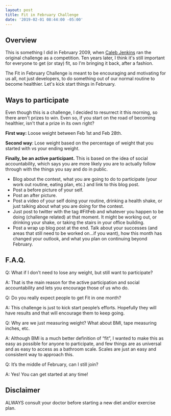 ```yaml
---
layout: post
title: Fit in February Challenge
date: '2019-02-01 08:44:00 -05:00'
---
```


## Overview

This is something I did in February 2009, when [Caleb Jenkins](http://calebjenkins.wordpress.com/2009/01/29/official-rules/) ran	 the original challenge as a competition. Ten years later, I think it's still important for everyone to get (or stay) fit, so I'm bringing it back, after a fashion. 

The Fit in February Challenge is meant to be encouraging and motivating for us all, not just developers, to do something out of our normal routine to become healthier. Let's kick start things in February. 

## Ways to participate

Even though this is a challenge, I decided to resurrect it this morning, so there aren't prizes to win. Even so, if you start on the road of becoming healthier, isn't that a prize in its own right?

**First way:** Loose weight between Feb 1st and Feb 28th.

**Second way**: Lose weight based on the percentage of weight that you started with vs your ending weight.

**Finally, be an active participant.** This is based on the idea of social accountability, which says you are more likely you are to actually follow through with the things you say and do in public.

* Blog about the contest, what you are going to do to participate (your work out routine, eating plan, etc.) and link to this blog post.
* Post a before picture of your self.
* Post an after picture.
* Post a video of your self doing your routine, drinking a health shake, or just talking about what you are doing for the contest.
* Just post to twitter with the tag #FitFeb and whatever you happen to be doing (challenge related) at that moment. It might be working out, or drinking your shake, or taking the stairs in your office building.
* Post a wrap up blog post at the end. Talk about your successes (and areas that still need to be worked on…if you want), how this month has changed your outlook, and what you plan on continuing beyond February.

## F.A.Q.

Q: What if I don’t need to lose any weight, but still want to participate?

A: That is the main reason for the active participation and social accountability and lets you encourage those of us who do.

Q: Do you really expect people to get Fit in one month?

A: This challenge is just to kick start people’s efforts. Hopefully they will have results and that will encourage them to keep going.

Q: Why are we just measuring weight? What about BMI, tape measuring inches, etc.

A: Although BMI is a much better definition of “fit”, I wanted to make this as easy as possible for anyone to participate, and few things are as universal and as easy to access as a bathroom scale. Scales are just an easy and consistent way to approach this.

Q: It’s the middle of February, can I still join?

A: Yes! You can get started at any time! 

## Disclaimer

ALWAYS consult your doctor before starting a new diet and/or exercise plan.

